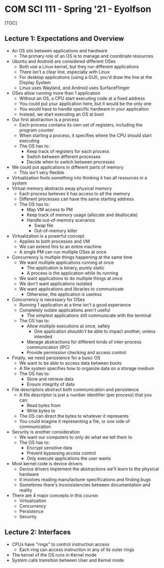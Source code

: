 # COM SCI 111 - Spring '21 - Eyolfson



[TOC]

## Lecture 1: Expectations and Overview

- An OS sits between applications and hardware
  - The primary role of an OS is to manage and coordinate resources
- Ubuntu and Android are considered different OSes
  - Both use a Linux kernel, but they run different applications
  - There isn't a clear line, especially with Linux
  - For desktop applications (using a GUI), you'd draw the line at the Display System
  - Linux uses Wayland, and Android uses SurfaceFlinger
- OSes allow running more than 1 application
  - Without an OS, a CPU start executing code at a fixed address
  - You could put your application here, but it would be the only one
  - You would have to handle specific hardware in your application
  - Instead, we start executing an OS at boot
- Our first abstraction is a process
  - Each process contains its own set of registers, including the program counter
  - When starting a process, it specifies where the CPU should start executing
  - The OS has to:
    - Keep track of registers for each process
    - Switch between different processes
    - Decide when to switch between processes
- We could put applications in different parts of memory
  - This isn't very flexible
- Virtualization fools something into thinking it has all resources in a system
- Virtual memory abstracts away physical memory
  - Each process believes it has access to all the memory
  - Different processes can have the same starting address
  - The OS has to:
    - Map VM access to PM
    - Keep track of memory usage (allocate and deallocate)
    - Handle out-of-memory scenarios
      - Swap file
      - Out-of-memory killer
- Virtualization is a powerful concept
  - Applies to both processes and VM
  - We can extend this to an entire machine
  - A single PM can run multiple OSes at once
- Concurrency is multiple things happening at the same time
  - We want multiple applications running at once
    - The application is binary, purely static
    - A process is the application while its running
  - We want applications to do multiple things at once
  - We don't want applications isolated
  - We want applications and libraries to communicate
    - Otherwise, the application is useless
- Concurrency is necessary for OSes
  - Running 1 application at a time isn't a good experience
  - Completely isolate applications aren't useful
    - The simplest applications still communicate with the terminal
  - The OS has to:
    - Allow multiple executions at once, safely
      - One application shouldn't be able to impact another, unless intended
    - Manage abstractions for different kinds of inter-process communication (IPC)
    - Provide permission checking and access control
- Finally, we need persistence for a basic OS
  - We want to be able to access data between boots
  - A file system specifies how to organize data on a storage medium
  - The OS has to:
    - Store and retrieve data
    - Ensure integrity of data
- File descriptors abstract both communication and persistence
  - A file descriptor is just a number identifier (per process) that you can:
    - Read bytes from
    - Write bytes to
  - The OS can direct the bytes to whatever it represents
  - You could imagine it representing a file, or one side of communication
- Security is another consideration
  - We want our computers to only do what we tell them to
  - The OS has to:
    - Encrypt sensitive data
    - Prevent bypassing access control
    - Only execute applications the user wants
- Most kernel code is device drivers
  - Device drivers implement the abstractions we'll learn to the physical hardware
  - It involves reading manufacturer specifications and finding bugs
  - Sometimes there's inconsistencies between documentation and reality
- There are 4 major concepts in this course:
  - Virtualization
  - Concurrency
  - Persistence
  - Security



## Lecture 2: Interfaces

- CPUs have "rings" to control instruction access
  - Each ring can access instruction in any of its outer rings
- The kernel of the OS runs in Kernel mode
- System calls transition between User and Kernel mode

